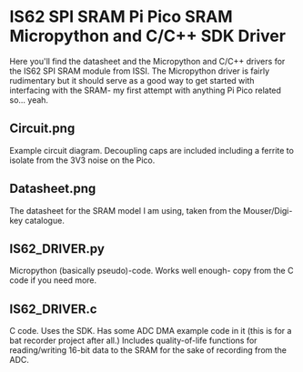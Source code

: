 # IS62 SPI SRAM Pi Pico SRAM Micropython and C/C++ SDK Driver

Here you'll find the datasheet and the Micropython and C/C++ drivers for the IS62 SPI SRAM module from ISSI.
The Micropython driver is fairly rudimentary but it should serve as a good way to get started with interfacing with the SRAM- my first
attempt with anything Pi Pico related so... yeah. 

## Circuit.png 
Example circuit diagram. Decoupling caps are included including a ferrite to isolate from the 3V3 noise on the Pico.

## Datasheet.png
The datasheet for the SRAM model I am using, taken from the Mouser/Digi-key catalogue.

## IS62_DRIVER.py 
Micropython (basically pseudo)-code. Works well enough- copy from the C code if you need more.

## IS62_DRIVER.c 
C code. Uses the SDK. Has some ADC DMA example code in it (this is for a bat recorder project after all.) Includes quality-of-life
functions for reading/writing 16-bit data to the SRAM for the sake of recording from the ADC.

